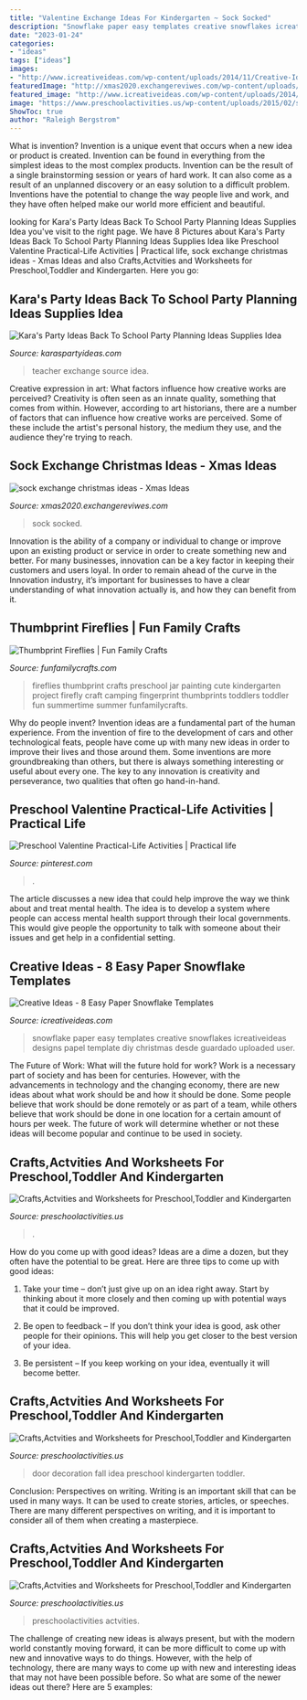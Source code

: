 ```yaml
---
title: "Valentine Exchange Ideas For Kindergarten ~ Sock Socked"
description: "Snowflake paper easy templates creative snowflakes icreativeideas designs papel template diy christmas desde guardado uploaded user"
date: "2023-01-24"
categories:
- "ideas"
tags: ["ideas"]
images:
- "http://www.icreativeideas.com/wp-content/uploads/2014/11/Creative-Ideas-8-Easy-Paper-Snowflake-Templates-5.jpg"
featuredImage: "http://xmas2020.exchangereviwes.com/wp-content/uploads/sites/28/2019/10/christmas-sock-exchange-patina-and-paint-1.jpg"
featured_image: "http://www.icreativeideas.com/wp-content/uploads/2014/11/Creative-Ideas-8-Easy-Paper-Snowflake-Templates-5.jpg"
image: "https://www.preschoolactivities.us/wp-content/uploads/2015/02/spring-classroom-door-decorations.jpg"
ShowToc: true
author: "Raleigh Bergstrom"
---
```



What is invention?
Invention is a unique event that occurs when a new idea or product is created. Invention can be found in everything from the simplest ideas to the most complex products. Invention can be the result of a single brainstorming session or years of hard work. It can also come as a result of an unplanned discovery or an easy solution to a difficult problem. Inventions have the potential to change the way people live and work, and they have often helped make our world more efficient and beautiful.

	

		
looking for Kara&#039;s Party Ideas Back To School Party Planning Ideas Supplies Idea you've visit to the right page. We have 8 Pictures about Kara&#039;s Party Ideas Back To School Party Planning Ideas Supplies Idea like Preschool Valentine Practical-Life Activities | Practical life, sock exchange christmas ideas - Xmas Ideas and also Crafts,Actvities and Worksheets for Preschool,Toddler and Kindergarten. Here you go:
		
    
## Kara&#039;s Party Ideas Back To School Party Planning Ideas Supplies Idea

<img loading=lazy src="https://karaspartyideas.com/wp-content/uploads/2013/07/school-2.jpg" onerror="this.onerror=null;this.src='https://tse1.mm.bing.net/th?id=OIP.inrWpOrA34i_sHJvNPnx7AHaE7&amp;pid=15.1';" alt="Kara&#039;s Party Ideas Back To School Party Planning Ideas Supplies Idea">

_Source: karaspartyideas.com_

>teacher exchange source idea. 

	

Creative expression in art: What factors influence how creative works are perceived?
Creativity is often seen as an innate quality, something that comes from within. However, according to art historians, there are a number of factors that can influence how creative works are perceived. Some of these include the artist's personal history, the medium they use, and the audience they're trying to reach.

    
## Sock Exchange Christmas Ideas - Xmas Ideas

<img loading=lazy src="http://xmas2020.exchangereviwes.com/wp-content/uploads/sites/28/2019/10/christmas-sock-exchange-patina-and-paint-1.jpg" onerror="this.onerror=null;this.src='https://tse3.mm.bing.net/th?id=OIP.ycs2ov-wajNFsEVLX7hpmwHaJ4&amp;pid=15.1';" alt="sock exchange christmas ideas - Xmas Ideas">

_Source: xmas2020.exchangereviwes.com_

>sock socked. 

	

Innovation is the ability of a company or individual to change or improve upon an existing product or service in order to create something new and better. For many businesses, innovation can be a key factor in keeping their customers and users loyal. In order to remain ahead of the curve in the Innovation industry, it’s important for businesses to have a clear understanding of what innovation actually is, and how they can benefit from it.

    
## Thumbprint Fireflies | Fun Family Crafts

<img loading=lazy src="http://funfamilycrafts.com/wp-content/uploads/2013/07/DSC_0032.jpg" onerror="this.onerror=null;this.src='https://tse2.mm.bing.net/th?id=OIP.jmVP6Tj32lTAahaoXdRzgwHaKb&amp;pid=15.1';" alt="Thumbprint Fireflies | Fun Family Crafts">

_Source: funfamilycrafts.com_

>fireflies thumbprint crafts preschool jar painting cute kindergarten project firefly craft camping fingerprint thumbprints toddlers toddler fun summertime summer funfamilycrafts. 

	

Why do people invent?
Invention ideas are a fundamental part of the human experience. From the invention of fire to the development of cars and other technological feats, people have come up with many new ideas in order to improve their lives and those around them. Some inventions are more groundbreaking than others, but there is always something interesting or useful about every one. The key to any innovation is creativity and perseverance, two qualities that often go hand-in-hand.

    
## Preschool Valentine Practical-Life Activities | Practical Life

<img loading=lazy src="https://i.pinimg.com/736x/65/c9/f1/65c9f11bc4b53b18569a8d8524f0263f.jpg" onerror="this.onerror=null;this.src='https://tse1.mm.bing.net/th?id=OIP.pLI2xlY9o1ATYAvb1ga6qAHaLH&amp;pid=15.1';" alt="Preschool Valentine Practical-Life Activities | Practical life">

_Source: pinterest.com_

>. 

	

The article discusses a new idea that could help improve the way we think about and treat mental health. The idea is to develop a system where people can access mental health support through their local governments. This would give people the opportunity to talk with someone about their issues and get help in a confidential setting.

    
## Creative Ideas - 8 Easy Paper Snowflake Templates

<img loading=lazy src="http://www.icreativeideas.com/wp-content/uploads/2014/11/Creative-Ideas-8-Easy-Paper-Snowflake-Templates-5.jpg" onerror="this.onerror=null;this.src='https://tse1.mm.bing.net/th?id=OIP.gL6FNBMDdtXQ8u46lhlwGAHaL5&amp;pid=15.1';" alt="Creative Ideas - 8 Easy Paper Snowflake Templates">

_Source: icreativeideas.com_

>snowflake paper easy templates creative snowflakes icreativeideas designs papel template diy christmas desde guardado uploaded user. 

	

The Future of Work: What will the future hold for work?
Work is a necessary part of society and has been for centuries. However, with the advancements in technology and the changing economy, there are new ideas about what work should be and how it should be done. Some people believe that work should be done remotely or as part of a team, while others believe that work should be done in one location for a certain amount of hours per week. The future of work will determine whether or not these ideas will become popular and continue to be used in society.

    
## Crafts,Actvities And Worksheets For Preschool,Toddler And Kindergarten

<img loading=lazy src="https://www.preschoolactivities.us/wp-content/uploads/2015/02/spring-classroom-door-decorations.jpg" onerror="this.onerror=null;this.src='https://tse3.mm.bing.net/th?id=OIP.mVcv3v1jx7QFRsRFhkhNmgHaN4&amp;pid=15.1';" alt="Crafts,Actvities and Worksheets for Preschool,Toddler and Kindergarten">

_Source: preschoolactivities.us_

>. 

	

How do you come up with good ideas?
Ideas are a dime a dozen, but they often have the potential to be great. Here are three tips to come up with good ideas:
1. Take your time – don’t just give up on an idea right away. Start by thinking about it more closely and then coming up with potential ways that it could be improved.

2. Be open to feedback – If you don’t think your idea is good, ask other people for their opinions. This will help you get closer to the best version of your idea.

3. Be persistent – If you keep working on your idea, eventually it will become better.

    
## Crafts,Actvities And Worksheets For Preschool,Toddler And Kindergarten

<img loading=lazy src="http://www.preschoolactivities.us/wp-content/uploads/2017/11/fall-door-decoration-idea.jpg" onerror="this.onerror=null;this.src='https://tse2.mm.bing.net/th?id=OIP.hhW53hH4TMljtD6oieWQwgHaNF&amp;pid=15.1';" alt="Crafts,Actvities and Worksheets for Preschool,Toddler and Kindergarten">

_Source: preschoolactivities.us_

>door decoration fall idea preschool kindergarten toddler. 

	

Conclusion: Perspectives on writing.
Writing is an important skill that can be used in many ways. It can be used to create stories, articles, or speeches. There are many different perspectives on writing, and it is important to consider all of them when creating a masterpiece.

    
## Crafts,Actvities And Worksheets For Preschool,Toddler And Kindergarten

<img loading=lazy src="http://www.preschoolactivities.us/wp-content/uploads/2014/12/hen-craft1.jpg" onerror="this.onerror=null;this.src='https://tse4.mm.bing.net/th?id=OIP.aDskoK0KKkevgoOmRwv92wHaJ4&amp;pid=15.1';" alt="Crafts,Actvities and Worksheets for Preschool,Toddler and Kindergarten">

_Source: preschoolactivities.us_

>preschoolactivities actvities. 

	

The challenge of creating new ideas is always present, but with the modern world constantly moving forward, it can be more difficult to come up with new and innovative ways to do things. However, with the help of technology, there are many ways to come up with new and interesting ideas that may not have been possible before. So what are some of the newer ideas out there? Here are 5 examples: 

